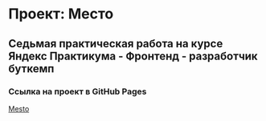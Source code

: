 # Проект: Место

## Седьмая практическая работа на курсе Яндекс Практикума - Фронтенд - разработчик буткемп

### Ссылка на проект в GitHub Pages

[Mesto](https://elzasharapova24.github.io/mesto-project-bootcamp/ "Mesto")
